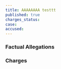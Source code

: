 ```yaml
---
title: AAAAAAAA testtt
published: true
charges_status:
case:
accused:
---
```


### Factual Allegations



### Charges
